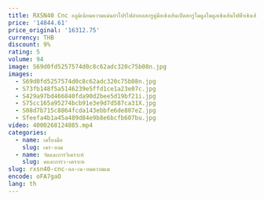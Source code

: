 ```yaml
---
title: RXSN40 Cnc อลูมิเนียมความแม่นยําโปรไฟล์บอลสกรูคู่มือเชิงเส้นเปิดสกรูโมดูลโมดูลเชิงเส้นไฟฟ้าเชิงเส้นเวทีตัวกระตุ้น
price: '14844.61'
price_original: '16312.75'
currency: THB
discount: 9%
rating: 5
volume: 94
image: S69d0fd5257574d0c8c62adc320c75b08n.jpg
images:
  - S69d0fd5257574d0c8c62adc320c75b08n.jpg
  - S73fb148f5a5146239e5ffd1ce1a23e07c.jpg
  - S429a97bd466840fda90d2bee5d19bf21i.jpg
  - S75cc165a95274bcb91e3e9d7d587ca31X.jpg
  - S08d7b715c8864fcda143ebbfe6de807eZ.jpg
  - Sfeefa4b1a45a489d84e9b8e6bcfb607bu.jpg
video: 4000268124885.mp4
categories:
  - name: เครื่องมือ
    slug: เคร-องม
  - name: วัดและการวิเคราะห์
    slug: ดและการว-เคราะห
slug: rxsn40-cnc-อล-เน-ยมความแม
encode: oFA7gaO
lang: th
---
```

  